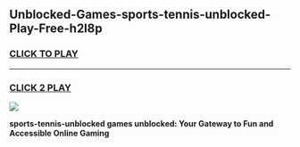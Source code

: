 
## Unblocked-Games-sports-tennis-unblocked-Play-Free-h2l8p
<h3>
<a href="https://premium76.site?title=sports-tennis-unblocked&ref=19M">CLICK TO PLAY</a></h3>
<hr>

<h3>
<a href="https://premium76.site?title=sports-tennis-unblocked&ref=19M">CLICK 2 PLAY</a>
  
</h3>

<a href="https://premium76.site?title=sports-tennis-unblocked&ref=19M"><img src="https://clearcache.store/games.png"></a>


**sports-tennis-unblocked games unblocked: Your Gateway to Fun and Accessible Online Gaming**
